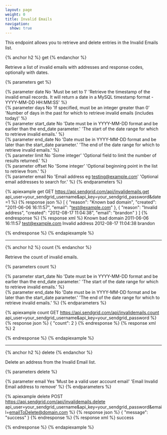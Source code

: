 ```yaml
---
layout: page
weight: 0
title: Invalid Emails
navigation:
  show: true
---
```


This endpoint allows you to retrieve and delete entries in the Invalid Emails list.

{% anchor h2 %}
get 
{% endanchor %}

Retrieve a list of invalid emails with addresses and response codes, optionally with dates.

{% parameters get %} 
  
  {% parameter date No 'Must be set to 1' 'Retrieve the timestamp of the invalid email records. It will return a date in a MySQL timestamp format - YYYY-MM-DD HH:MM:SS' %}  
  {% parameter days No 'If specified, must be an integer greater than 0' 'Number of days in the past for which to retrieve invalid emails (includes today)' %}  
  {% parameter start_date No 'Date must be in YYYY-MM-DD format and be earlier than the end_date parameter.' 'The start of the date range for which to retrieve invalid emails.' %}  
  {% parameter end_date No 'Date must be in YYYY-MM-DD format and be later than the start_date parameter.' 'The end of the date range for which to retrieve invalid emails.' %}  
  {% parameter limit No 'Some integer' 'Optional field to limit the number of results returned.' %}  
  {% parameter offset No 'Some integer' 'Optional beginning point in the list to retrieve from.' %}  
  {% parameter email No 'Email address eg testing@example.com' 'Optional email addresses to search for.' %}
{% endparameters %}

{% apiexample get GET https://api.sendgrid.com/api/invalidemails.get api_user=your_sendgrid_username&api_key=your_sendgrid_password&date=1 %}
  {% response json %}
[
  {
    "reason": "Known bad domain",
    "created": "2011-06-06 16:11:57",
    "email": "test@example.com"
  },
  {
    "reason": "Invalid address",
    "created": "2012-08-17 11:04:38",
    "email": "brandon"
  }
]
  {% endresponse %}
  {% response xml %}
<invalidemails>
   <invalidemail>
      <reason>Known bad domain</reason>
      <created>2011-06-06 16:11:57</created>
      <email>test@example.com</email>
   </invalidemail>
   <invalidemail>
      <reason>Invalid address</reason>
      <created>2012-08-17 11:04:38</created>
      <email>brandon</email>
   </invalidemail>
</invalidemails>

  {% endresponse %}
{% endapiexample %}

* * * * *

{% anchor h2 %}
count 
{% endanchor %}

Retrieve the count of invalid emails.

{% parameters count %} 
  
  {% parameter start_date No 'Date must be in YYYY-MM-DD format and be earlier than the end_date parameter.' 'The start of the date range for which to retrieve invalid emails.' %}  
  {% parameter end_date No 'Date must be in YYYY-MM-DD format and be later than the start_date parameter.' 'The end of the date range for which to retrieve invalid emails.' %}
{% endparameters %}

{% apiexample count GET https://api.sendgrid.com/api/invalidemails.count api_user=your_sendgrid_username&api_key=your_sendgrid_password %}
  {% response json %}
{
  "count": 2
}
  {% endresponse %}
  {% response xml %}
<result>
   <count>2</count>
   <result> </result>
</result>

  {% endresponse %}
{% endapiexample %}

* * * * *

{% anchor h2 %}
delete 
{% endanchor %}

Delete an address from the Invalid Email list.

{% parameters delete %} 
  
  {% parameter email Yes 'Must be a valid user account email' 'Email Invalid Email address to remove' %}
{% endparameters %}

{% apiexample delete POST https://api.sendgrid.com/api/invalidemails.delete api_user=your_sendgrid_username&api_key=your_sendgrid_password&email=emailToDelete@domain.com %}
  {% response json %}
{
  "message": "success"
}
  {% endresponse %}
  {% response xml %}
<result>
   success
   <result> </result>
</result>

  {% endresponse %}
{% endapiexample %}
